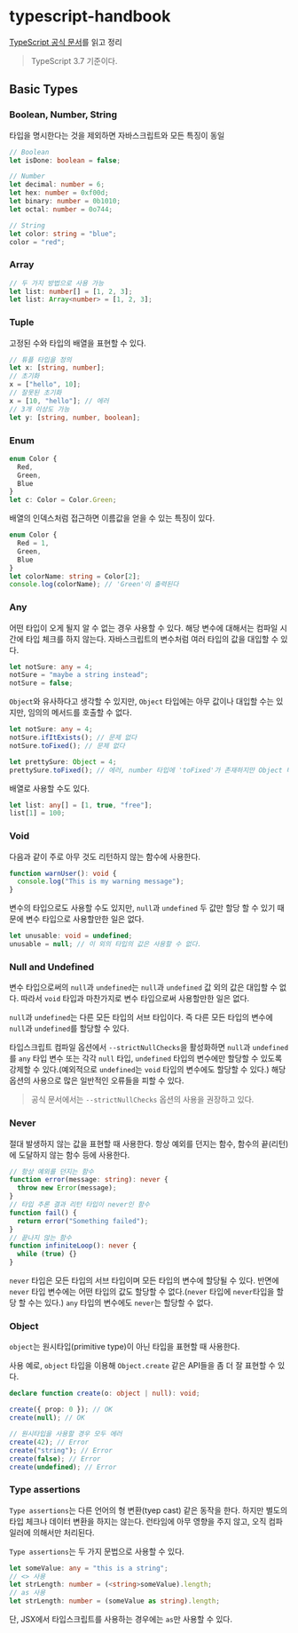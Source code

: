 # typescript-handbook

[TypeScript 공식 문서](https://www.typescriptlang.org/docs/handbook/basic-types.html)를 읽고 정리

> TypeScript 3.7 기준이다.

## Basic Types

### Boolean, Number, String

타입을 명시한다는 것을 제외하면 자바스크립트와 모든 특징이 동일

```typescript
// Boolean
let isDone: boolean = false;

// Number
let decimal: number = 6;
let hex: number = 0xf00d;
let binary: number = 0b1010;
let octal: number = 0o744;

// String
let color: string = "blue";
color = "red";
```

### Array

```typescript
// 두 가지 방법으로 사용 가능
let list: number[] = [1, 2, 3];
let list: Array<number> = [1, 2, 3];
```

### Tuple

고정된 수와 타입의 배열을 표현할 수 있다.

```typescript
// 튜플 타입을 정의
let x: [string, number];
// 초기화
x = ["hello", 10];
// 잘못된 초기화
x = [10, "hello"]; // 에러
// 3개 이상도 가능
let y: [string, number, boolean];
```

### Enum

```typescript
enum Color {
  Red,
  Green,
  Blue
}
let c: Color = Color.Green;
```

배열의 인덱스처럼 접근하면 이름값을 얻을 수 있는 특징이 있다.

```typescript
enum Color {
  Red = 1,
  Green,
  Blue
}
let colorName: string = Color[2];
console.log(colorName); // 'Green'이 출력된다
```

### Any

어떤 타입이 오게 될지 알 수 없는 경우 사용할 수 있다. 해당 변수에 대해서는 컴파일 시간에 타입 체크를 하지 않는다. 자바스크립트의 변수처럼 여러 타입의 값을 대입할 수 있다.

```typescript
let notSure: any = 4;
notSure = "maybe a string instead";
notSure = false;
```

`Object`와 유사하다고 생각할 수 있지만, `Object` 타입에는 아무 값이나 대입할 수는 있지만, 임의의 메서드를 호출할 수 없다.

```typescript
let notSure: any = 4;
notSure.ifItExists(); // 문제 없다
notSure.toFixed(); // 문제 없다

let prettySure: Object = 4;
prettySure.toFixed(); // 에러, number 타입에 'toFixed'가 존재하지만 Object 타입에는 존재하지 않아 에러
```

배열로 사용할 수도 있다.

```typescript
let list: any[] = [1, true, "free"];
list[1] = 100;
```

### Void

다음과 같이 주로 아무 것도 리턴하지 않는 함수에 사용한다.

```typescript
function warnUser(): void {
  console.log("This is my warning message");
}
```

변수의 타입으로도 사용할 수도 있지만, `null`과 `undefined` 두 값만 할당 할 수 있기 때문에 변수 타입으로 사용할만한 일은 없다.

```typescript
let unusable: void = undefined;
unusable = null; // 이 외의 타입의 값은 사용할 수 없다.
```

### Null and Undefined

변수 타입으로써의 `null`과 `undefined`는 `null`과 `undefined` 값 외의 값은 대입할 수 없다. 따라서 `void` 타입과 마찬가지로 변수 타입으로써 사용할만한 일은 없다.

`null`과 `undefined`는 다른 모든 타입의 서브 타입이다. 즉 다른 모든 타입의 변수에 `null`과 `undefined`를 할당할 수 있다.

타입스크립트 컴파일 옵션에서 `--strictNullChecks`을 활성화하면 `null`과 `undefined`를 `any` 타입 변수 또는 각각 `null` 타입, `undefined` 타입의 변수에만 할당할 수 있도록 강제할 수 있다.(예외적으로 `undefined`는 `void` 타입의 변수에도 할당할 수 있다.) 해당 옵션의 사용으로 많은 일반적인 오류들을 피할 수 있다.

> 공식 문서에서는 `--strictNullChecks` 옵션의 사용을 권장하고 있다.

### Never

절대 발생하지 않는 값을 표현할 때 사용한다. 항상 예외를 던지는 함수, 함수의 끝(리턴)에 도달하지 않는 함수 등에 사용한다.

```typescript
// 항상 예외를 던지는 함수
function error(message: string): never {
  throw new Error(message);
}
// 타입 추론 결과 리턴 타입이 never인 함수
function fail() {
  return error("Something failed");
}
// 끝나지 않는 함수
function infiniteLoop(): never {
  while (true) {}
}
```

`never` 타입은 모든 타입의 서브 타입이며 모든 타입의 변수에 할당될 수 있다. 반면에 `never` 타입 변수에는 어떤 타입의 값도 할당할 수 없다.(`never` 타입에 `never`타입을 할당 할 수는 있다.) `any` 타입의 변수에도 `never`는 할당할 수 없다.

### Object

`object`는 원시타입(primitive type)이 아닌 타입을 표현할 때 사용한다.

사용 예로, `object` 타입을 이용해 `Object.create` 같은 API들을 좀 더 잘 표현할 수 있다.

```typescript
declare function create(o: object | null): void;

create({ prop: 0 }); // OK
create(null); // OK

// 원시타입을 사용할 경우 모두 에러
create(42); // Error
create("string"); // Error
create(false); // Error
create(undefined); // Error
```

### Type assertions

`Type assertions`는 다른 언어의 형 변환(tyep cast) 같은 동작을 한다. 하지만 별도의 타입 체크나 데이터 변환을 하지는 않는다. 런타임에 아무 영향을 주지 않고, 오직 컴파일러에 의해서만 처리된다.

`Type assertions`는 두 가지 문법으로 사용할 수 있다.

```typescript
let someValue: any = "this is a string";
// <> 사용
let strLength: number = (<string>someValue).length;
// as 사용
let strLength: number = (someValue as string).length;
```

단, JSX에서 타입스크립트를 사용하는 경우에는 `as`만 사용할 수 있다.
